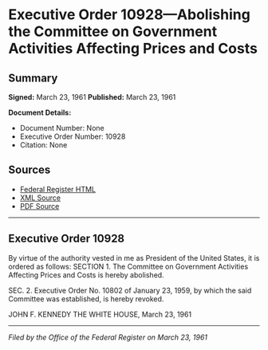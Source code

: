 # Executive Order 10928—Abolishing the Committee on Government Activities Affecting Prices and Costs

## Summary

**Signed:** March 23, 1961
**Published:** March 23, 1961

**Document Details:**
- Document Number: None
- Executive Order Number: 10928
- Citation: None

## Sources
- [Federal Register HTML](https://www.presidency.ucsb.edu/documents/executive-order-10928-abolishing-the-committee-government-activities-affecting-prices-and)
- [XML Source](None)
- [PDF Source](None)

---

## Executive Order 10928

By virtue of the authority vested in me as President of the United States, it is ordered as follows:
SECTION 1. The Committee on Government Activities Affecting Prices and Costs is hereby abolished.

SEC. 2. Executive Order No. 10802 of January 23, 1959, by which the said Committee was established, is hereby revoked.

JOHN F. KENNEDY
THE WHITE HOUSE,
March 23, 1961

---

*Filed by the Office of the Federal Register on March 23, 1961*
